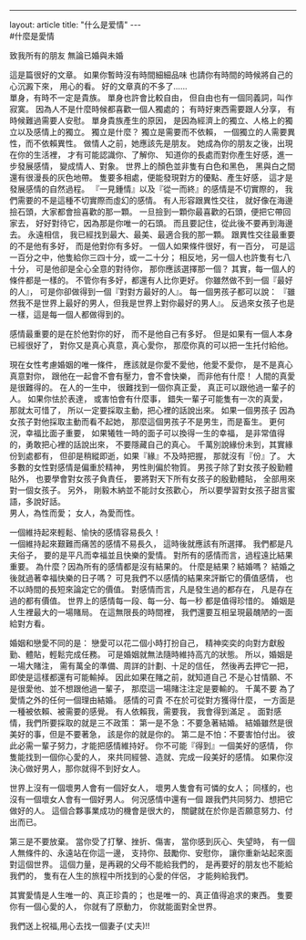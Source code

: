 ---
layout: article
title: "什么是爱情"
---　 	
#什麼是愛情


致我所有的朋友
無論已婚與未婚


這是篇很好的文章。
如果你暫時沒有時間細細品味
也請你有時間的時候將自己的心沉澱下來，
用心的看。
好的文章真的不多了……            
單身，有時不一定是貴族。
單身也許會比較自由，
但自由也有一個同義詞，叫作寂寞。
因為人不是什麼時候都喜歡一個人獨處的；
有時好東西需要跟人分享，
有時候難過需要人安慰。
單身貴族產生的原因，
是因為經濟上的獨立、人格上的獨立以及感情上的獨立。
獨立是什麼？
獨立是需要而不依賴，
一個獨立的人需要異性，而不依賴異性。
做情人之前，她應該先是朋友。
她成為你的朋友之後，出現在你的生活裡，
才有可能認識你、了解你、
知道你的長處而對你產生好感，進一步發展感情，
變成情人、對象。
世界上的顏色並非隻有白色和黑色，
黑與白之間還有很漫長的灰色地帶。
隻要多相處，便能發現對方的優點、產生好感，
這才是發展感情的自然過程。
『一見鍾情』以及『從一而終』的感情是不切實際的，
我們需要的不是這種不切實際而虛幻的感情。
有人形容跟異性交往，
就好像在海邊撿石頭，大家都會撿喜歡的那一顆。
一旦撿到一顆你最喜歡的石頭，便把它帶回家去，
好好對待它，因為那是你唯一的石頭。
而且要記住，從此後不要再到海邊去。
永遠相信，
我已經找到最大、最美、最適合我的那一顆。
跟異性交往最重要的不是他有多好，
而是他對你有多好。
一個人如果條件很好，有一百分，
可是這一百分之中，他隻給你三四十分，或一二十分；
相反地，另一個人也許隻有七八十分，
可是他卻是全心全意的對待你，
那你應該選擇那一個？
其實，每一個人的條件都是一樣的。
不管你有多好，都還有人比你更好。
你雖然做不到一個『最好的人』，
可是你卻做得到一個『對對方最好的人』。
每一個男孩子都可以說：
『雖然我不是世界上最好的男人，但我是世界上對你最好的男人』。
反過來女孩子也是一樣，這是每一個人都做得到的。            

感情最重要的是在於他對你的好，
而不是他自己有多好。
但是如果有一個人本身已經很好了，
對你又是真心真意，真心愛你，
那麼你真的可以把一生托付給他。

現在女性考慮婚姻的唯一條件，
應該就是你愛不愛他，他愛不愛你，
是不是真心真意對你，
跟他在一起會不會有壓力，會不會快樂，
而非他有什麼！
人間的真愛是很難得的。
在人的一生中，
很難找到一個你真正愛，
真正可以跟他過一輩子的人。
如果你怯於表達，
或害怕會有什麼事，
錯失一輩子可能隻有一次的真愛，
那就太可惜了，
所以一定要採取主動，把心裡的話說出來。
如果一個男孩子
因為女孩子對他採取主動而看不起她，
那麼這個男孩子不是男生，而是畜生。
更何況，幸福比面子重要，
如果犧牲一時的面子可以換得一生的幸福，
是非常值得的，勇敢把心裡的話說出來，
不要隱藏自己的真心。
千萬別說緣份未到，其實緣份到處都有，
但卻是稍縱即逝，如果『緣』不及時把握，
那就沒有『份』了。
大多數的女性對感情是偏重於精神，
男性則偏於物質。
男孩子除了對女孩子殷勤體貼外，
也要學會對女孩子負責任，
要將對天下所有女孩子的殷勤體貼，
全部用來對一個女孩子。
另外，
剛毅木納並不能討女孩歡心，
所以要學習對女孩子甜言蜜語，多說好話。            
男人，為性而愛；
女人，為愛而性。

一個維持起來輕鬆、愉快的感情容易長久！            
一個維持起來艱難而痛苦的感情不易長久，
這時後就應該有所選擇。
我們都是凡夫俗子，
要的是平凡而幸福並且快樂的愛情。
對所有的感情而言，過程遠比結果重要。
為什麼？因為所有的感情都是沒有結果的。
什麼是結果？結婚嗎？
結婚之後就過著幸福快樂的日子嗎？
可見我們不以感情的結果來評斷它的價值感情，
也不以時間的長短來論定它的價值。
對感情而言，凡是發生過的都存在，
凡是存在過的都有價值。
世界上的感情每一段、每一分、每一秒
都是值得珍惜的。
婚姻是人生裡最大的一場賭局。
在這無限長的時間裡，
我們還要互相呈現最醜陋的一面給對方看。

婚姻和戀愛不同的是：
戀愛可以花二個小時打扮自己，
精神奕奕的向對方獻殷勤、體貼，輕鬆完成任務。
可是婚姻就無法隨時維持高亢的狀態。
所以，婚姻是一場大賭注，
需有萬全的準備、周詳的計劃、十足的信任，
然後再去押它一把，即使是這樣都還有可能輸掉。
因此如果在賭之前，就知道自己
不是心甘情願、不是很愛他、並不想跟他過一輩子，
那麼這一場賭注注定是要輸的。
千萬不要
為了愛情之外的任何一個理由結婚。
感情的可貴
不在於可從對方獲得什麼，
一方面是一種被依賴、被需要的感覺。
有人依賴我，需要我，
我會得到滿足
。
面對感情，我們所要採取的就是三不政策：
第一是不急：不要急著結婚。
結婚雖然是很美好的事，但是不要著急，
該是你的就是你的。
第二是不怕：不要害怕付出。
彼此必需一輩子努力，才能把感情維持好。
你不可能『得到』一個美好的感情，
你隻能找到一個你心愛的人，
來共同經營、造就、完成一段美好的感情。
如果你沒決心做好男人，那你就得不到好女人。

世界上沒有一個壞男人會有一個好女人，
壞男人隻會有可憐的女人；
同樣的，也沒有一個壞女人會有一個好男人。
何況感情中還有一個
跟我們共同努力、想把它做好的人。
這個合夥事業成功的機會是很大的，
關鍵就在於你是否願意努力、付出而已。

第三是不要放棄。
當你受了打擊、挫折、傷害，
當你感到灰心、失望時，
有一個人無條件的、永遠站在你這一邊，
支持你、鼓勵你、安慰你，
讓你重新站起來面對這個世界。
這個力量，是再親的父母不能給我們的，
是再要好的朋友也不能給我們的，
隻有在人生的旅程中所找到的心愛的伴侶，
才能夠給我們。

其實愛情是人生唯一的、真正珍貴的；
也是唯一的、真正值得追求的東西。
隻要你有一個心愛的人，
你就有了原動力，
你就能面對全世界。


我們送上祝福,用心去找一個妻子(丈夫)!!


	　
